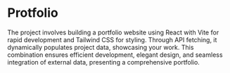 # Protfolio
The project involves building a portfolio website using React with Vite for rapid development and Tailwind CSS for styling. Through API fetching, it dynamically populates project data, showcasing your work. This combination ensures efficient development, elegant design, and seamless integration of external data, presenting a comprehensive portfolio.
